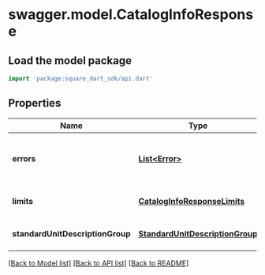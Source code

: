 # swagger.model.CatalogInfoResponse

## Load the model package
```dart
import 'package:square_dart_sdk/api.dart'
```

## Properties
Name | Type | Description | Notes
------------ | ------------- | ------------- | -------------
**errors** | [**List&lt;Error&gt;**](Error.md) | Any errors that occurred during the request. | [optional] [default to []]
**limits** | [**CatalogInfoResponseLimits**](CatalogInfoResponseLimits.md) |  | [optional] [default to null]
**standardUnitDescriptionGroup** | [**StandardUnitDescriptionGroup**](StandardUnitDescriptionGroup.md) |  | [optional] [default to null]

[[Back to Model list]](../README.md#documentation-for-models) [[Back to API list]](../README.md#documentation-for-api-endpoints) [[Back to README]](../README.md)

